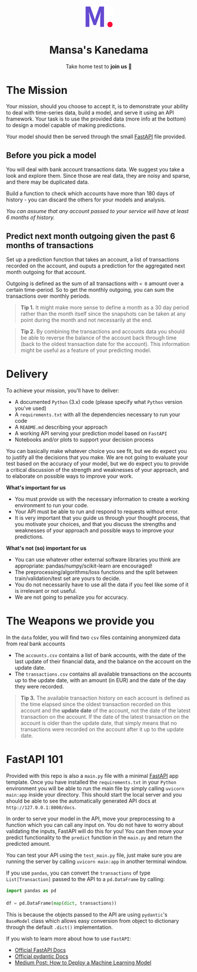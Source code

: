 <p align="center"><a href="https://github.com/MansaGroup/kanedama" target="blank"><img src="../.github/assets/logo.png" width="80" alt="Mansa's Logo" /></a></p>
<h1 align="center">Mansa's Kanedama</h1>
<p align="center">Take home test to <b>join us</b> 💜</p>

# The Mission

Your mission, should you choose to accept it, is to demonstrate your ability to deal with time-series data, build a model, and serve it using an API framework. Your task is to use the provided data  (more info at the bottom) to design a model capable of making predictions.

Your model should then be served through the small [FastAPI](https://fastapi.tiangolo.com/) file provided. 

## Before you pick a model

You will deal with bank account transactions data. We suggest you take a look and explore them. Since those are real data, they are noisy and sparse, and there may be duplicated data.

Build a function to check which accounts have more than 180 days of history - you can discard the others for your models and analysis.

_You can assume that any account passed to your service will have at least 6 months of history._

## Predict next month outgoing given the past 6 months of transactions

Set up a prediction function that takes an account, a list of transactions recorded on the account, and ouputs a prediction for the aggregated next month outgoing for that account.

Outgoing is defined as the sum of all transactions with `< 0` amount over a certain time-period. So to get the monthly outgoing, you can sum the transactions over monthly periods.

> **Tip 1.** It might make more sense to define a month as a 30 day period rather than the month itself since the snapshots can be taken at any point during the month and not necessarily at the end. 

> **Tip 2.** By combining the transactions and accounts data you should be able to reverse the balance of the account back through time (back to the oldest transaction date for the account). This information might be useful as a feature of your predicting model.

# Delivery

To achieve your mission, you'll have to deliver:

- A documented `Python` (3.x) code (please specify what `Python` version you've used)
- A `requirements.txt` with all the dependencies necessary to run your code
- A `README.md` describing your approach
- A working API serving your prediction model based on `FastAPI`
- Notebooks and/or plots to support your decision process

You can basically make whatever choice you see fit, but we do expect you to justify all the decisions that you make.
We are not going to evaluate your test based on the accuracy of your model, but we do expect you to provide a critical discussion of the strength and weaknesses of your approach, and to elaborate on possible ways to improve your work.

**What's important for us**

- You must provide us with the necessary information to create a working environment to run your code.
- Your API must be able to run and respond to requests without error.
- It is very important that you guide us through your thought process, that you motivate your choices, and that you discuss the strengths and weaknesses of your approach and possible ways to improve your predictions. 

**What's not (so) important for us**

- You can use whatever other external software libraries you think are appropriate: pandas/numpy/scikit-learn are encouraged!
- The preprocessing/algorithms/loss functions and the split between train/validation/test set are yours to decide.
- You do not necessarily have to use all the data if you feel like some of it is irrelevant or not useful. 
- We are not going to penalize you for accuracy.

# The Weapons we provide you

In the `data` folder, you will find two `csv` files containing anonymized data from real bank accounts

- The `accounts.csv` contains a list of bank accounts, with the date of the last update of their financial data, and the balance on the account on the update date.
- The `transactions.csv` contains all available transactions on the accounts up to the update date, with an amount (in EUR) and the date of the day they were recorded.

> **Tip 3.** The available transaction history on each account is defined as the time elapsed since the oldest transaction recorded on this account and the **update date** of the account, not the date of the latest transaction on the account. If the date of the latest transaction on the account is older than the update date, that simply means that no transactions were recorded on the account after it up to the update date.

# FastAPI 101

Provided with this repo is also a `main.py` file with a minimal [FastAPI](https://fastapi.tiangolo.com/) app template. Once you have installed the `requirements.txt` in your `Python` environment you will be able to run the main file by simply calling
`uvicorn main:app` inside your directory. This should start the local server and you should be able to see the automatically generated API docs at `http://127.0.0.1:8000/docs`.

In order to serve your model in the API, move your preprocessing to a function which you can call any input on. You do not have to worry about validating the inputs, FastAPI will do this for you! You can then move your predict functionality to the `predict` function in the `main.py` and return the predicted amount.

You can test your API using the `test_main.py` file, just make sure you are running the server by calling `uvicorn main:app` in another terminal window.

If you use `pandas`, you can convert the `transactions` of type `List[Transaction]` passed to the API to a `pd.DataFrame` by calling:

```python
import pandas as pd

df = pd.DataFrame(map(dict, transactions))
```

This is because the objects passed to the API are using `pydantic`'s `BaseModel` class which allows easy conversion from object to dictionary through the default `.dict()` implementation.

If you wish to learn more about how to use `FastAPI`:

- [Official FastAPI Docs](https://fastapi.tiangolo.com/)
- [Official pydantic Docs](https://pydantic-docs.helpmanual.io/)
- [Medium Post: How to Deploy a Machine Learning Model](https://towardsdatascience.com/how-to-deploy-a-machine-learning-model-dc51200fe8cf)
